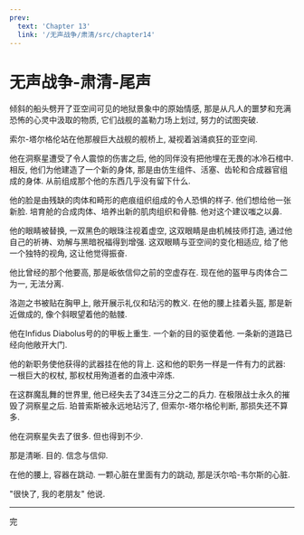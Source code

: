 ```yaml
---
prev:
  text: 'Chapter 13'
  link: '/无声战争/肃清/src/chapter14'
---
```


# 无声战争-肃清-尾声

倾斜的船头劈开了亚空间可见的地狱景象中的原始情感, 那是从凡人的噩梦和充满恐怖的心灵中汲取的物质, 它们战舰的盖勒力场上划过, 努力的试图突破.

索尔-塔尔格伦站在他那艘巨大战舰的舰桥上, 凝视着汹涌疯狂的亚空间.

他在洞察星遭受了令人震惊的伤害之后, 他的同伴没有把他埋在无畏的冰冷石棺中. 相反, 他们为他建造了一个新的身体, 那是由仿生组件、活塞、齿轮和合成器官组成的身体. 从前组成那个他的东西几乎没有留下什么.

他的脸是由残缺的肉体和畸形的疤痕组织组成的令人恐惧的样子. 他们想给他一张新脸. 培育舱的合成肉体、培养出新的肌肉组织和骨骼. 他对这个建议嗤之以鼻.

他的眼睛被替换, 一双黑色的眼珠注视着虚空, 这双眼睛是由机械技师打造, 通过他自己的祈祷、劝解与黑暗祝福得到增强. 这双眼睛与亚空间的变化相适应, 给了他一个独特的视角, 这让他觉得振奋.

他比曾经的那个他要高, 那是皈依信仰之前的空虚存在. 现在他的盔甲与肉体合二为一, 无法分离.

洛迦之书被贴在胸甲上, 敞开展示礼仪和玷污的教义. 在他的腰上挂着头盔, 那是新近做成的, 像个斜眼望着他的骷髅.

他在Infidus Diabolus号的的甲板上重生. 一个新的目的驱使着他. 一条新的道路已经向他敞开大门.

他的新职务使他获得的武器挂在他的背上. 这和他的职务一样是一件有力的武器: 一根巨大的权杖, 那权杖用殉道者的血液中淬炼.

在这群魔乱舞的世界里, 他已经失去了34连三分之二的兵力. 在极限战士永久的摧毁了洞察星之后. 珀普索斯被永远地玷污了, 但索尔-塔尔格伦判断, 那损失还不算多.

他在洞察星失去了很多. 但也得到不少.

那是清晰. 目的. 信念与信仰.

在他的腰上, 容器在跳动. 一颗心脏在里面有力的跳动, 那是沃尔哈-韦尔斯的心脏.

"很快了, 我的老朋友" 他说.

--------

完
